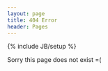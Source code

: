 ```yaml
---
layout: page
title: 404 Error 
header: Pages
---
```

{% include JB/setup %}

<div class="jumbotron">
  <p class="lead">Sorry this page does not exist =(</p>
</div>
